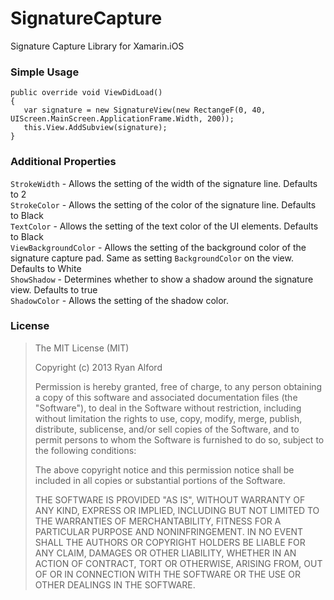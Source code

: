 SignatureCapture
================

Signature Capture Library for Xamarin.iOS

### Simple Usage


    public override void ViewDidLoad()
    {
       var signature = new SignatureView(new RectangeF(0, 40, UIScreen.MainScreen.ApplicationFrame.Width, 200));
       this.View.AddSubview(signature);
    }


### Additional Properties

`StrokeWidth` - Allows the setting of the width of the signature line. Defaults to 2  
`StrokeColor` - Allows the setting of the color of the signature line. Defaults to Black  
`TextColor` - Allows the setting of the text color of the UI elements. Defaults to Black  
`ViewBackgroundColor` - Allows the setting of the background color of the signature capture pad. Same as setting `BackgroundColor` on the view. Defaults to White  
`ShowShadow` - Determines whether to show a shadow around the signature view. Defaults to true  
`ShadowColor` - Allows the setting of the shadow color.


### License
> The MIT License (MIT)
> 
> Copyright (c) 2013 Ryan Alford
> 
> Permission is hereby granted, free of charge, to any person obtaining a copy
> of this software and associated documentation files (the "Software"), to deal
> in the Software without restriction, including without limitation the rights
> to use, copy, modify, merge, publish, distribute, sublicense, and/or sell
> copies of the Software, and to permit persons to whom the Software is
> furnished to do so, subject to the following conditions:
> 
> The above copyright notice and this permission notice shall be included in all
> copies or substantial portions of the Software.
> 
> THE SOFTWARE IS PROVIDED "AS IS", WITHOUT WARRANTY OF ANY KIND, EXPRESS OR
> IMPLIED, INCLUDING BUT NOT LIMITED TO THE WARRANTIES OF MERCHANTABILITY,
> FITNESS FOR A PARTICULAR PURPOSE AND NONINFRINGEMENT. IN NO EVENT SHALL THE
> AUTHORS OR COPYRIGHT HOLDERS BE LIABLE FOR ANY CLAIM, DAMAGES OR OTHER
> LIABILITY, WHETHER IN AN ACTION OF CONTRACT, TORT OR OTHERWISE, ARISING FROM,
> OUT OF OR IN CONNECTION WITH THE SOFTWARE OR THE USE OR OTHER DEALINGS IN THE
> SOFTWARE.
